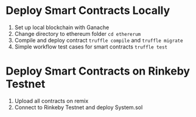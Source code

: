 # Deploy Smart Contracts Locally
1. Set up local blockchain with Ganache
1. Change directory to ethereum folder `cd ethererum`
1. Compile and deploy contract `truffle compile` and `truffle migrate`
1. Simple workflow test cases for smart contracts `truffle test`


# Deploy Smart Contracts on Rinkeby Testnet
1. Upload all contracts on remix
1. Connect to Rinkeby Testnet and deploy System.sol
